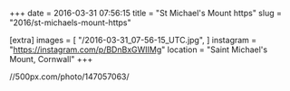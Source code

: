 +++
date = 2016-03-31 07:56:15
title = "St Michael's Mount https"
slug = "2016/st-michaels-mount-https"

[extra]
images = [
    "/2016-03-31_07-56-15_UTC.jpg",
]
instagram = "https://instagram.com/p/BDnBxGWIIMg"
location = "Saint Michael's Mount, Cornwall"
+++

//500px.com/photo/147057063/

